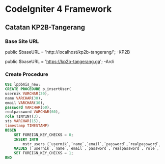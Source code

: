 # CodeIgniter 4 Framework

## Catatan KP2B-Tangerang

### Base Site URL

public $baseURL = 'http://localhost/kp2b-tangerang/'; -KP2B

public $baseURL = 'https://kp2b-tangerang.ga'; -Ardi

### Create Procedure

```sql
USE lppbmis_new;
CREATE PROCEDURE p_insertUser(
usernik VARCHAR(30),
name VARCHAR(30),
email VARCHAR(30),
password VARCHAR(60),
realpassword VARCHAR(60),
role TINYINT(3),
sts VARCHAR(15),
timestamp TIMESTAMP)
BEGIN
	SET FOREIGN_KEY_CHECKS = 0; 
	INSERT INTO
		mstr_users (`usernik`,`name`,`email`,`password`,`realpassword`,`role`,`sts`,`timestamp`)
	VALUES (`usernik`,`name`,`email`,`password`,`realpassword`,`role`,`sts`,`timestamp`); 
	SET FOREIGN_KEY_CHECKS = 1;
END
```
